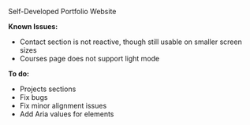 Self-Developed Portfolio Website

**Known Issues:**
- Contact section is not reactive, though still usable on smaller screen sizes
- Courses page does not support light mode

**To do:**
- Projects sections
- Fix bugs
- Fix minor alignment issues
- Add Aria values for elements
